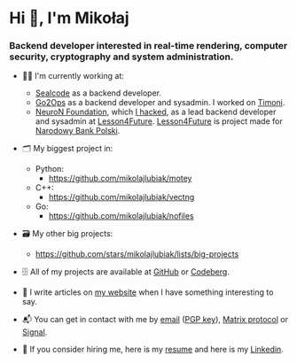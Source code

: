 # Hi 👋, I'm Mikołaj

### Backend developer interested in real-time rendering, computer security, cryptography and system administration.

- 🧑‍💻️ I'm currently working at:
    - [Sealcode](https://www.sealcode.it/) as a backend developer.
    - [Go2Ops](https://go2ops.com/) as a backend developer and sysadmin. I worked on [Timoni](https://timoni.io/).
    - [NeuroN Foundation](https://neuronfoundation.com/), which [I hacked](https://web.archive.org/web/20230902084403/http://neuronfoundation.com/), as a lead backend developer and sysadmin at [Lesson4Future](https://lesson4future.com/). [Lesson4Future](https://lesson4future.com/) is project made for [Narodowy Bank Polski](https://nbp.pl/).

- 🗂 My biggest project in:
	- Python:
		- https://github.com/mikolajlubiak/motey
	- C++:
		- https://github.com/mikolajlubiak/vectng
	- Go:
		- https://github.com/mikolajlubiak/nofiles

- 🗃 My other big projects:
    - https://github.com/stars/mikolajlubiak/lists/big-projects

- 🗄 All of my projects are available at [GitHub](https://github.com/mikolajlubiak) or [Codeberg](https://codeberg.org/mikolajlubiak).

- 📰 I write articles on [my website](https://lubiak.pages.dev/) when I have something interesting to say.

- 📬 You can get in contact with me by [email](mailto:lubiak@proton.me) ([PGP key](https://keys.openpgp.org/search?q=lubiak%40proton.me)), [Matrix protocol](https://matrix.to/#/@galanonim:matrix.org) or [Signal](https://signal.me/#eu/nq4qY30m4xgeCZ7R5IGoSUGbBK0n8Jg1Axi0cxbl3zAQdo3ikJVFioC/didTHi/F).

- 📄 If you consider hiring me, here is my [resume](https://lubiak.pages.dev/resume.pdf) and here is my [Linkedin](https://www.linkedin.com/in/lubiak/).

